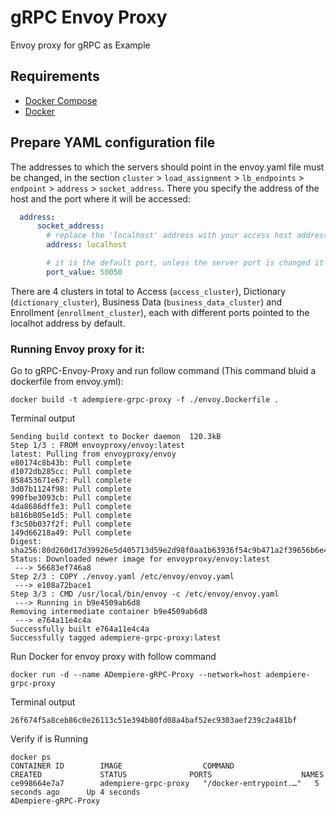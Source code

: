 # gRPC Envoy Proxy
Envoy proxy for gRPC as Example

## Requirements
- [Docker Compose](https://docs.docker.com/compose/)
- [Docker](https://docs.docker.com/)

## Prepare YAML configuration file
The addresses to which the servers should point in the envoy.yaml file must be changed, in the section `cluster` > `load_assignment` > `lb_endpoints` > `endpoint` > `address` > `socket_address`. There you specify the address of the host and the port where it will be accessed:

```yaml
  address:
      socket_address:
        # replace the 'localhost' address with your access host address
        address: localhost

        # it is the default port, unless the server port is changed it is recommended not to change
        port_value: 50050
```

There are 4 clusters in total to Access (`access_cluster`), Dictionary (`dictionary_cluster`), Business Data (`business_data_cluster`) and Enrollment (`enrollment_cluster`), each with different ports pointed to the localhot address by default.

### Running Envoy proxy for it:
Go to gRPC-Envoy-Proxy and run follow command (This command bluid a dockerfile from envoy.yml):

```
docker build -t adempiere-grpc-proxy -f ./envoy.Dockerfile .
```
Terminal output
```
Sending build context to Docker daemon  120.3kB
Step 1/3 : FROM envoyproxy/envoy:latest
latest: Pulling from envoyproxy/envoy
e80174c8b43b: Pull complete
d1072db285cc: Pull complete
858453671e67: Pull complete
3d07b1124f98: Pull complete
990fbe3093cb: Pull complete
4da8686dffe3: Pull complete
b816b805e1d5: Pull complete
f3c50b037f2f: Pull complete
149d66218a49: Pull complete
Digest: sha256:80d260d17d39926e5d405713d59e2d98f0aa1b63936f54c9b471a2f39656b6e4
Status: Downloaded newer image for envoyproxy/envoy:latest
 ---> 56683ef746a8
Step 2/3 : COPY ./envoy.yaml /etc/envoy/envoy.yaml
 ---> e108a72bace1
Step 3/3 : CMD /usr/local/bin/envoy -c /etc/envoy/envoy.yaml
 ---> Running in b9e4509ab6d8
Removing intermediate container b9e4509ab6d8
 ---> e764a11e4c4a
Successfully built e764a11e4c4a
Successfully tagged adempiere-grpc-proxy:latest
```

Run Docker for envoy proxy with follow command
```
docker run -d --name ADempiere-gRPC-Proxy --network=host adempiere-grpc-proxy
```

Terminal output
```
26f674f5a8ceb86c0e26113c51e394b80fd08a4baf52ec9303aef239c2a481bf
```

Verify if is Running
```
docker ps
CONTAINER ID        IMAGE                  COMMAND                  CREATED             STATUS              PORTS                    NAMES
ce998664e7a7        adempiere-grpc-proxy   "/docker-entrypoint.…"   5 seconds ago      Up 4 seconds                                ADempiere-gRPC-Proxy
```
